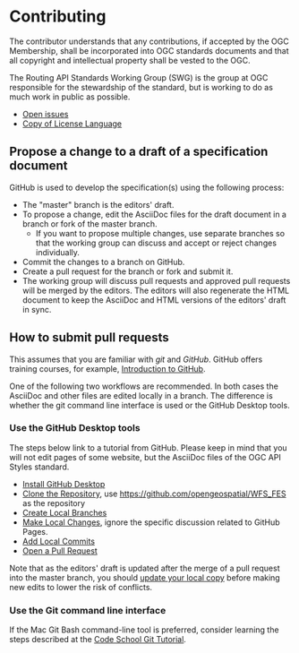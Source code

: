 # Contributing

The contributor understands that any contributions, if accepted by the OGC Membership, shall be incorporated into OGC standards documents and that all copyright and intellectual property shall be vested to the OGC.

The Routing API Standards Working Group (SWG) is the group at OGC responsible for the stewardship of the standard, but is working to do as much work in public as possible.

* [Open issues](https://github.com/opengeospatial/ogcapi-routes/issues)
* [Copy of License Language](https://raw.githubusercontent.com/opengeospatial/ogcapi-routes/master/api/LICENSE)

## Propose a change to a draft of a specification document

GitHub is used to develop the specification(s) using the following process:

* The "master" branch is the editors' draft.
* To propose a change, edit the AsciiDoc files for the draft document in a branch or fork of the master branch.
  * If you want to propose multiple changes, use separate branches so that the working group can discuss and accept or reject changes individually.
* Commit the changes to a branch on GitHub.
* Create a pull request for the branch or fork and submit it.
* The working group will discuss pull requests and approved pull requests will be merged by the editors. The editors will also regenerate the HTML document to keep the AsciiDoc and HTML versions of the editors' draft in sync.

## How to submit pull requests

This assumes that you are familiar with *git* and *GitHub*. GitHub offers training courses, for example, [Introduction to GitHub](https://services.github.com/on-demand/intro-to-github/).

One of the following two workflows are recommended. In both cases the AsciiDoc and other files are edited locally in a branch. The difference is whether the git command line interface is used or the GitHub Desktop tools.

### Use the GitHub Desktop tools

The steps below link to a tutorial from GitHub. Please keep in mind that you will not edit pages of some website, but the AsciiDoc files of the OGC API Styles standard.

* [Install GitHub Desktop](https://services.github.com/on-demand/github-desktop/)
* [Clone the Repository](https://services.github.com/on-demand/github-desktop/clone-repository-github-desktop), use https://github.com/opengeospatial/WFS_FES as the repository
* [Create Local Branches](https://services.github.com/on-demand/github-desktop/create-branches-github-desktop)
* [Make Local Changes](https://services.github.com/on-demand/github-desktop/make-changes-github-desktop), ignore the specific discussion related to GitHub Pages.
* [Add Local Commits](https://services.github.com/on-demand/github-desktop/add-commits-github-desktop)
* [Open a Pull Request](https://services.github.com/on-demand/github-desktop/pull-request-github-desktop)

Note that as the editors' draft is updated after the merge of a pull request into the master branch, you should [update your local copy](https://services.github.com/on-demand/github-desktop/push-with-github-desktop) before making new edits to lower the risk of conflicts.

### Use the Git command line interface

If the Mac Git Bash command-line tool is preferred, consider learning the steps described at the [Code School Git Tutorial](https://try.github.io/levels/1/challenges/1).